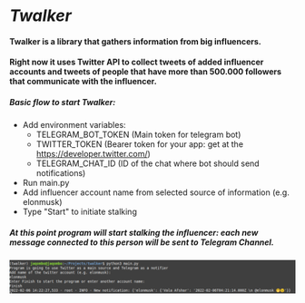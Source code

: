 # *Twalker*

#### Twalker is a library that gathers information from big influencers.
#### Right now it uses Twitter API to collect tweets of added influencer accounts and tweets of people that have more than 500.000 followers that communicate with the influencer.

##### Basic flow to start Twalker: 
- Add environment variables:
  * TELEGRAM_BOT_TOKEN (Main token for telegram bot)
  * TWITTER_TOKEN (Bearer token for your app: get at the https://developer.twitter.com/)
  * TELEGRAM_CHAT_ID (ID of the chat where bot should send notifications)
- Run main.py
- Add influencer account name from selected source of information (e.g. elonmusk)
- Type "Start" to initiate stalking
##### At this point program will start stalking the influencer: each new message connected to this person will be sent to Telegram Channel.
![img.png](img.png)